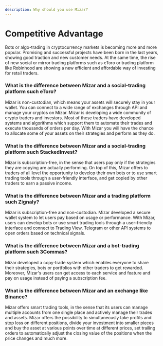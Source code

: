 ```yaml
---
description: Why should you use Mizar?
---
```


# Competitive Advantage

Bots or algo-trading in cryptocurrency markets is becoming more and more popular. Promising and successful projects have been born in the last years, showing good traction and new customer needs. At the same time, the rise of new social or mirror trading platforms such as eToro or trading platform like Robinhood are showing a new efficient and affordable way of investing for retail traders.&#x20;

### What is the difference between Mizar and a social-trading platform such eToro?

Mizar is non-custodian, which means your assets will securely stay in your wallet. You can connect to a wide range of exchanges through API and manage your cryptos on Mizar. Mizar is developing a wide community of crypto traders and investors. Most of these traders have developed systems and algorithms which support them to automate their trades and execute thousands of orders per day. With Mizar you will have the chance to allocate some of your assets on their strategies and perform as they do.

### What is the difference between Mizar and a social-trading platform such StackedInvest?

Mizar is subscription-free, in the sense that users pay only if the strategies they are copying are actually performing. On top of this, Mizar offers to traders of all level the opportunity to develop their own bots or to use smart trading tools through a user-friendly interface, and get copied by other traders to earn a passive income.

### What is the difference between Mizar and a trading platform such Zignaly?

Mizar is subscription-free and non-custodian. Mizar developed a secure wallet system to let users pay based on usage or performance. With Mizar, users can develop bots or use smart trading tools through a user-friendly interface and connect to Trading View, Telegram or other API systems to open orders based on technical signals.&#x20;

### What is the difference between Mizar and a bot-trading platform such 3Commas?

Mizar developed a copy-trade system which enables everyone to share their strategies, bots or portfolios with other traders to get rewarded. Moreover, Mizar's users can get access to each service and feature and pay on usage instead of paying a subscription fee.&#x20;

### What is the difference between Mizar and an exchange like Binance?

Mizar offers smart trading tools, in the sense that its users can manage multiple accounts from one single place and actively manage their trades and assets. Mizar offers the possibility to simultaneously take profits and stop loss on different positions, divide your investment into smaller pieces and buy the asset at various points over time at different prices, set trailing orders to automatically adjust the closing value of the positions when the price changes and much more.

###
